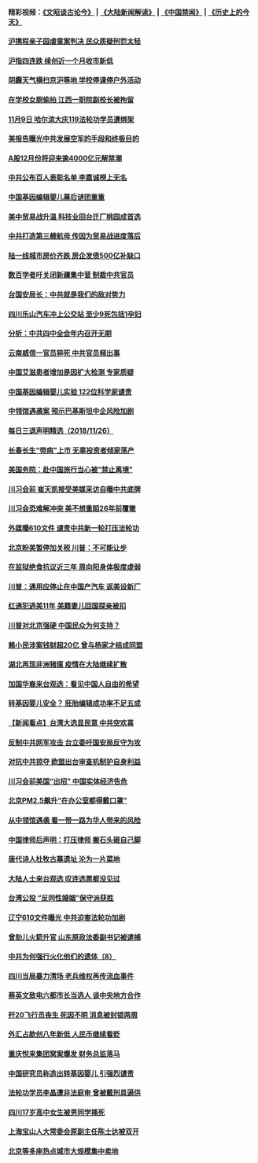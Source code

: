 #### 精彩视频：[《文昭谈古论今》](https://github.com/gfw-breaker/wenzhao/blob/master/README.md?t=11271532) | [《大陆新闻解读》](https://github.com/gfw-breaker/ntdtv-comedy/blob/master/README.md?t=11271532) | [《中国禁闻》](https://github.com/gfw-breaker/ntdtv-news/blob/master/README.md?t=11271532) | [《历史上的今天》](https://github.com/gfw-breaker/today-in-history/blob/master/README.md?t=11271532) 


#### [沪携程亲子园虐童案判决 民众质疑刑罚太轻](../pages/nsc413/n10876859.md?t=11271532) 

#### [沪指四连跌 续创近一个月收市新低](../pages/nsc413/n10876971.md?t=11271532) 

#### [阴霾天气横扫京沪等地 学校停课停户外活动](../pages/nsc413/n10876118.md?t=11271532) 

#### [在学校女厕偷拍 江西一职院副校长被拘留](../pages/nsc413/n10876841.md?t=11271532) 

#### [11月9日 哈尔滨大庆119法轮功学员遭绑架](../pages/nsc413/n10875026.md?t=11271532) 

#### [美报告曝光中共发展空军的手段和终极目的](../pages/nsc413/n10875744.md?t=11271532) 

#### [A股12月份将迎来逾4000亿元解禁潮](../pages/nsc413/n10876552.md?t=11271532) 

#### [中共公布百人表彰名单 李嘉诚榜上无名](../pages/nsc413/n10876338.md?t=11271532) 

#### [中国基因编辑婴儿幕后谜团重重](../pages/nsc413/n10876537.md?t=11271532) 

#### [美中贸易战升温 科技业回台迁厂桃园成首选](../pages/nsc413/n10876556.md?t=11271532) 

#### [中共打造第三艘航母 传因为贸易战进度落后](../pages/nsc413/n10876549.md?t=11271532) 

#### [陆一线城市房价齐跌 房企发债500亿补缺口](../pages/nsc413/n10875909.md?t=11271532) 

#### [数百学者吁关闭新疆集中营 制裁中共官员](../pages/nsc413/n10876142.md?t=11271532) 

#### [台国安局长：中共就是我们的敌对势力](../pages/nsc413/n10876215.md?t=11271532) 

#### [四川乐山汽车冲上公交站 至少9死包括1孕妇](../pages/nsc413/n10876275.md?t=11271532) 

#### [分析：中共四中全会年内召开无期](../pages/nsc413/n10876104.md?t=11271532) 

#### [云南威信一官员猝死 中共官员频出事](../pages/nsc413/n10876114.md?t=11271532) 

#### [中国艾滋患者增加是因扩大检测 专家质疑](../pages/nsc413/n10875783.md?t=11271532) 

#### [中国基因编辑婴儿实验 122位科学家谴责](../pages/nsc413/n10875883.md?t=11271532) 

#### [中领馆遇袭案 预示巴基斯坦中企风险加剧](../pages/nsc413/n10875640.md?t=11271532) 

#### [每日三退声明精选（2018/11/26）](../pages/nsc413/n10876232.md?t=11271532) 

#### [长春长生“带病”上市 无辜投资者倾家荡产](../pages/nsc413/n10875893.md?t=11271532) 

#### [美国务院：赴中国旅行当心被“禁止离境”](../pages/nsc413/n10875955.md?t=11271532) 

#### [川习会前 崔天凯接受美媒采访自曝中共底牌](../pages/nsc413/n10875588.md?t=11271532) 

#### [川习会恐难解冲突 美不想重蹈26年前覆辙](../pages/nsc413/n10875981.md?t=11271532) 

#### [外媒曝610文件 谴责中共新一轮打压法轮功](../pages/nsc413/n10875809.md?t=11271532) 

#### [北京盼美暂停加关税 川普：不可能让步](../pages/nsc413/n10875808.md?t=11271532) 

#### [在监狱绝食抗议近三年 周向阳身体极度虚弱](../pages/nsc413/n10875406.md?t=11271532) 

#### [川普：通用应停止在中国产汽车 返美设新厂](../pages/nsc413/n10875814.md?t=11271532) 

#### [红通犯逃美11年 美籍妻儿回国探亲被扣](../pages/nsc413/n10875681.md?t=11271532) 

#### [川普对北京强硬 中国民众为何支持？](../pages/nsc413/n10875303.md?t=11271532) 

#### [赖小民涉案钱财超20亿 曾与杨家才结成同盟](../pages/nsc413/n10875756.md?t=11271532) 

#### [湖北再现非洲猪瘟 疫情在大陆继续扩散](../pages/nsc413/n10875776.md?t=11271532) 

#### [加国华裔来台观选：看见中国人自由的希望](../pages/nsc413/n10873253.md?t=11271532) 

#### [转基因婴儿安全？ 胚胎编辑成功率不足五成](../pages/nsc413/n10875491.md?t=11271532) 

#### [【新闻看点】台湾大选显民意 中共空欢喜](../pages/nsc413/n10875444.md?t=11271532) 

#### [反制中共网军攻击 台立委吁国安局反守为攻](../pages/nsc413/n10875214.md?t=11271532) 

#### [对抗中共掠夺 欧盟出台审查机制护自身利益](../pages/nsc413/n10875554.md?t=11271532) 

#### [川习会前美国“出招” 中国实体经济告危](../pages/nsc413/n10874125.md?t=11271532) 

#### [北京PM2.5飙升“在办公室都得戴口罩”](../pages/nsc413/n10875473.md?t=11271532) 

#### [从中领馆遇袭 看一带一路为华人带来的风险](../pages/nsc413/n10875453.md?t=11271532) 

#### [中国律师后声明：打压律师 搬石头砸自己脚](../pages/nsc413/n10875486.md?t=11271532) 

#### [唐代诗人杜牧古墓遗址 沦为一片菜地](../pages/nsc413/n10875415.md?t=11271532) 

#### [大陆人士来台观选 叹连选票都没见过](../pages/nsc413/n10873237.md?t=11271532) 

#### [台湾公投 “反同性婚姻”保守派获胜](../pages/nsc413/n10875388.md?t=11271532) 

#### [辽宁610文件曝光 中共迫害法轮功加剧](../pages/nsc413/n10874975.md?t=11271532) 

#### [曾助儿火箭升官 山东原政法委副书记被逮捕](../pages/nsc413/n10875066.md?t=11271532) 

#### [中共为何强行火化他们的遗体（8）](../pages/nsc413/n10872597.md?t=11271532) 

#### [四川当局暴力清场 老兵维权再传流血事件](../pages/nsc413/n10875089.md?t=11271532) 

#### [蔡英文致电六都市长当选人 谈中央地方合作](../pages/nsc413/n10875049.md?t=11271532) 

#### [歼20飞行员丧生 死因不明 消息被封锁两周](../pages/nsc413/n10875144.md?t=11271532) 

#### [外汇占款创八年新低 人民币继续看贬](../pages/nsc413/n10874630.md?t=11271532) 

#### [重庆悦来集团窝案爆发 财务总监落马](../pages/nsc413/n10874771.md?t=11271532) 


#### [中国研究员称造出转基因婴儿 引强烈谴责](../pages/nsc413/n10874934.md?t=11271532) 

#### [法轮功学员李晶遭非法庭审 曾被戴刑具逼供](../pages/nsc413/n10873308.md?t=11271532) 

#### [四川17岁高中女生被男同学捅死](../pages/nsc413/n10874788.md?t=11271532) 

#### [上海宝山人大常委会原副主任陈士达被双开](../pages/nsc413/n10874535.md?t=11271532) 

#### [北京等多座热点城市大规模集中卖地](../pages/nsc413/n10873853.md?t=11271532) 

